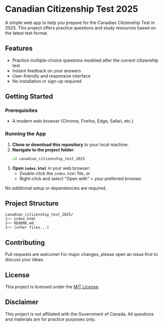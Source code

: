 # Canadian Citizenship Test 2025

A simple web app to help you prepare for the Canadian Citizenship Test in 2025. This project offers practice questions and study resources based on the latest test format.

## Features

- Practice multiple-choice questions modeled after the current citizenship test
- Instant feedback on your answers
- User-friendly and responsive interface
- No installation or sign-up required

## Getting Started

### Prerequisites

- A modern web browser (Chrome, Firefox, Edge, Safari, etc.)

### Running the App

1. **Clone or download this repository** to your local machine.
2. **Navigate to the project folder**:
    ```sh
    cd canadian_citizenship_test_2025
    ```
3. **Open `index.html`** in your web browser:
    - Double-click the `index.html` file, or
    - Right-click and select "Open with" > your preferred browser

No additional setup or dependencies are required.

## Project Structure

```
canadian_citizenship_test_2025/
├── index.html
├── README.md
├── [other files...]
```

## Contributing

Pull requests are welcome! For major changes, please open an issue first to discuss your ideas.

## License

This project is licensed under the [MIT License](LICENSE).

## Disclaimer

This project is not affiliated with the Government of Canada. All questions and materials are for practice purposes only.
